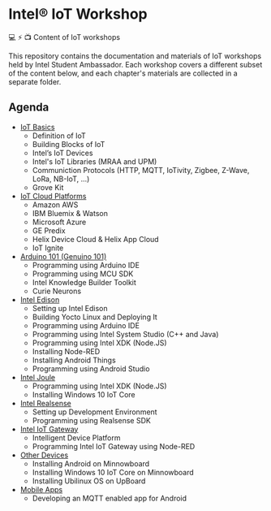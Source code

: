 Intel® IoT Workshop
===================

💻 ⚡️  📺 Content of IoT workshops 

This repository contains the documentation and materials of IoT workshops held by Intel Student Ambassador. Each workshop covers a different subset of the content below, and each chapter's materials are collected in a separate folder. 

Agenda
-------------
- [IoT Basics](IoT-Basics/)
  - Definition of IoT
  - Building Blocks of IoT
  - Intel’s IoT Devices
  - Intel's IoT Libraries (MRAA and UPM)
  - Communiction Protocols (HTTP, MQTT, IoTivity, Zigbee, Z-Wave, LoRa, NB-IoT, ...)
  - Grove Kit
- [IoT Cloud Platforms](IoT-Cloud-Platforms/)
  - Amazon AWS
  - IBM Bluemix & Watson
  - Microsoft Azure
  - GE Predix
  - Helix Device Cloud & Helix App Cloud
  - IoT Ignite
- [Arduino 101 (Genuino 101)](Arduino-101/)
  - Programming using Arduino IDE
  - Programming using MCU SDK
  - Intel Knowledge Builder Toolkit
  - Curie Neurons
- [Intel Edison](Intel-Edison/)
  - Setting up Intel Edison
  - Building Yocto Linux and Deploying It
  - Programming using Arduino IDE
  - Programming using Intel System Studio (C++ and Java)
  - Programming using Intel XDK (Node.JS)
  - Installing Node-RED
  - Installing Android Things
  - Programming using Android Studio
- [Intel Joule](Intel-Joule/)
  - Programming using Intel XDK (Node.JS)
  - Installing Windows 10 IoT Core
- [Intel Realsense](Intel-Realsense/)
  - Setting up Development Environment
  - Programming using Realsense SDK
- [Intel IoT Gateway](Intel-IoT-Gateway/)
  - Intelligent Device Platform 
  - Programming Intel IoT Gateway using Node-RED
- [Other Devices](Other-Devices/)
  - Installing Android on Minnowboard
  - Installing Windows 10 IoT Core on Minnowboard
  - Installing Ubilinux OS on UpBoard
- [Mobile Apps](Mobile-Apps/)
  - Developing an MQTT enabled app for Android
